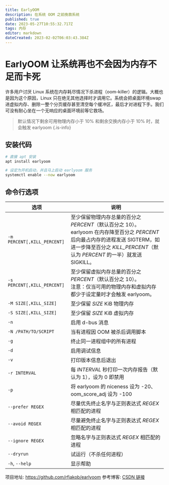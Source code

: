 ```yaml
---
title: EarlyOOM
description: 在系统 OOM 之前挽救系统
published: true
date: 2023-05-27T10:55:32.717Z
tags: 内存
editor: markdown
dateCreated: 2023-02-02T06:03:43.384Z
---
```


# EarlyOOM 让系统再也不会因为内存不足而卡死

许多用户讨厌 Linux 系统在内存耗尽情况下杀进程（oom-killer）的逻辑。大概也是因为这个原因，Linux 只在绝无其他选择时才调用它。系统会把桌面环境swap进虚拟内存、删除一整个分页缓存甚至清空每个缓冲区，最后才对进程下手。我们可没有耐心坐在一个无响应的桌面环境前等它救场。

> 默认情况下剩余可用物理内存小于 10% 和剩余交换内存小于 10% 时，就会触发 earlyoom
{.is-info}

## 安装代码
```bash
# 直接 apt 安装
apt install earlyoom

# 设定为开机启动，并且马上启动 earlyoom 服务
systemctl enable --now earlyoom
```

## 命令行选项

|          选项          |          说明          |
| --------------------- | --------------------- |
| `-m PERCENT[,KILL_PERCENT]` | 至少保留物理内存总量的百分之 *PERCENT*（默认百分之 10）。<br>earlyoom 在内存降至百分之 *PERCENT* 后向最占内存的进程发送 SIGTERM，如进一步降至百分之 *KILL_PERCENT*（默认为 *PERCENT* 的一半）就发送 SIGKILL。 |
| `-s PERCENT[,KILL_PERCENT]` | 至少保留虚拟内存总量的百分之 *PERCENT*（默认百分之 10）。<br>注意：仅当可用的物理内存和虚拟内存都少于设定量时才会触发 earlyoom。 |
| `-M SIZE[,KILL_SIZE]` | 至少保留 *SIZE* KiB 物理内存 |
| `-S SIZE[,KILL_SIZE]` | 至少保留 *SIZE* KiB 虚拟内存 |
| `-n`                  | 启用 d-bus 消息 |
| `-N /PATH/TO/SCRIPT`  | 当有进程因 OOM 被杀后调用脚本 |
| `-g`                  | 终止同一进程组中的所有进程 |
| `-d`                  | 启用调试信息 |
| `-v`                  | 打印版本信息后退出 |
| `-r INTERVAL`         | 每 *INTERVAL* 秒打印一次内存报告（默认为 1），设为 0 即禁用 |
| `-p`                  | 将 earlyoom 的 niceness 设为 -20、oom_score_adj 设为 -100 |
| `--prefer REGEX`      | 尽量优先终止名字与正则表达式 *REGEX* 相匹配的进程 |
| `--avoid REGEX`       | 尽量避免终止名字与正则表达式 *REGEX* 相匹配的进程 |
| `--ignore REGEX`      | 忽略名字与正则表达式 *REGEX* 相匹配的进程 |
| `--dryrun`            | 试运行（不杀任何进程） |
| `-h`, `--help`        | 显示帮助 |



项目地址: https://github.com/rfjakob/earlyoom
参考博客: [CSDN 链接](https://blog.csdn.net/ONE_SIX_MIX/article/details/124046026)
